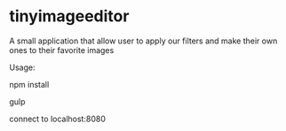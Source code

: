 # tinyimageeditor
A small application that allow user to apply our filters and make their own ones to their favorite images

Usage:

npm install

gulp

connect to localhost:8080
